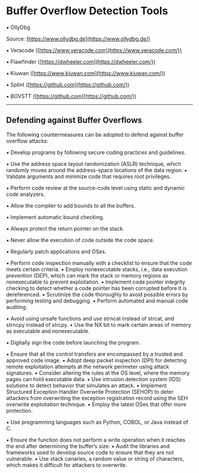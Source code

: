# Buffer Overflow Detection Tools

▪ OllyDbg 

Source: [https://www.ollydbg.de](https://www.ollydbg.de/) 

▪ Veracode ([https://www.veracode.com](https://www.veracode.com/)) 

▪ Flawfinder ([https://dwheeler.com](https://dwheeler.com/)) 

▪ Kiuwan ([https://www.kiuwan.com](https://www.kiuwan.com/)) 

▪ Splint ([https://github.com](https://github.com/)) 

▪ BOVSTT ([https://github.com](https://github.com/))

---

## Defending against Buffer Overflows

The following countermeasures can be adopted to defend against buffer overflow attacks: 

▪ Develop programs by following secure coding practices and guidelines. 

▪ Use the address space layout randomization (ASLR) technique, which randomly moves around the address-space locations of the data region.
▪ Validate arguments and minimize code that requires root privileges. 

▪ Perform code review at the source-code level using static and dynamic code analyzers. 

▪ Allow the compiler to add bounds to all the buffers. 

▪ Implement automatic bound checking. 

▪ Always protect the return pointer on the stack. 

▪ Never allow the execution of code outside the code space. 

▪ Regularly patch applications and OSes. 

▪ Perform code inspection manually with a checklist to ensure that the code meets certain criteria.
▪ Employ nonexecutable stacks, i.e., data execution prevention (DEP), which can mark the stack or memory regions as nonexecutable to prevent exploitation.
▪ Implement code pointer integrity checking to detect whether a code pointer has been corrupted before it is dereferenced.
▪ Scrutinize the code thoroughly to avoid possible errors by performing testing and debugging.
▪ Perform automated and manual code auditing. 

▪ Avoid using unsafe functions and use strncat instead of strcat, and strncpy instead of strcpy.
▪ Use the NX bit to mark certain areas of memory as executable and nonexecutable. 

▪ Digitally sign the code before launching the program. 

▪ Ensure that all the control transfers are encompassed by a trusted and approved code image.
▪ Adopt deep packet inspection (DPI) for detecting remote exploitation attempts at the network perimeter using attack signatures.
▪ Consider altering the rules at the OS level, where the memory pages can hold executable data.
▪ Use intrusion detection system (IDS) solutions to detect behavior that simulates an attack.
▪ Implement Structured Exception Handler Overwrite Protection (SEHOP) to deter attackers from overwriting the exception registration record using the SEH overwrite exploitation technique.
▪ Employ the latest OSes that offer more protection.

▪ Use programming languages such as Python, COBOL, or Java instead of C. 

▪ Ensure the function does not perform a write operation when it reaches the end after determining the buffer’s size.
▪ Audit the libraries and frameworks used to develop source code to ensure that they are not vulnerable.
▪ Use stack canaries, a random value or string of characters, which makes it difficult for attackers to overwrite.